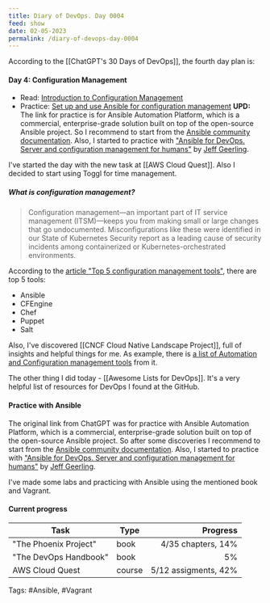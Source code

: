 ```yaml
---
title: Diary of DevOps. Day 0004
feed: show
date: 02-05-2023
permalink: /diary-of-devops-day-0004
---
```


According to the [[ChatGPT's 30 Days of DevOps]], the fourth day plan is:

#### **Day 4: Configuration Management**
- Read: [Introduction to Configuration Management](https://www.redhat.com/en/topics/automation/what-is-configuration-management)
- Practice: [Set up and use Ansible for configuration management](https://www.ansible.com/resources/get-started)
**UPD:** The link for practice is for Ansible Automation Platform, which is a commercial, enterprise-grade solution built on top of the open-source Ansible project. So I recommend to start from the [Ansible community documentation](https://docs.ansible.com/). Also, I started to practice with ["Ansible for DevOps. Server and configuration management for humans"](https://leanpub.com/ansible-for-devops) by [Jeff Geerling](https://leanpub.com/u/geerlingguy).

I've started the day with the new task at [[AWS Cloud Quest]]. 
Also I decided to start using Toggl for time management.

##### What is configuration management?

> Configuration management—an important part of IT service management (ITSM)—keeps you from making small or large changes that go undocumented. Misconfigurations like these were identified in our State of Kubernetes Security report as a leading cause of security incidents among containerized or Kubernetes-orchestrated environments. 

According to the [article "Top 5 configuration management tools"](https://opensource.com/article/18/12/configuration-management-tools), there are top 5 tools:
- Ansible
- CFEngine
- Chef
- Puppet
- Salt

Also, I've discovered [[CNCF Cloud Native Landscape Project]], full of insights and helpful things for me. As example, there is [a list of Automation and Configuration management tools](https://landscape.cncf.io/card-mode?category=automation-configuration&grouping=category&sort=stars) from it.

The other thing I did today - [[Awesome Lists for DevOps]]. It's a very helpful list of resources for DevOps I found at the GitHub.

#### Practice with Ansible
The original link from ChatGPT was for practice with Ansible Automation Platform, which is a commercial, enterprise-grade solution built on top of the open-source Ansible project. So after some discoveries I recommend to start from the [Ansible community documentation](https://docs.ansible.com/). Also, I started to practice with ["Ansible for DevOps. Server and configuration management for humans"](https://leanpub.com/ansible-for-devops) by [Jeff Geerling](https://leanpub.com/u/geerlingguy).

I've made some labs and practicing with Ansible using the mentioned book and Vagrant.

#### Current progress

Task | Type | Progress
--- | --- | ---:
"The Phoenix Project" | book | 4/35 chapters, 14%
"The DevOps Handbook" | book | 5%
AWS Cloud Quest | course | 5/12 assigments, 42%


Tags: #Ansible, #Vagrant
